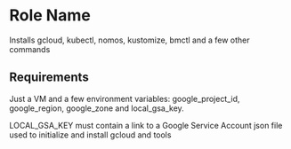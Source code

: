 Role Name
=========

Installs gcloud, kubectl, nomos, kustomize, bmctl and a few other commands

Requirements
------------

Just a VM and a few environment variables:  google_project_id, google_region, google_zone and local_gsa_key.

LOCAL_GSA_KEY must contain a link to a Google Service Account json file used to initialize and install gcloud and tools
